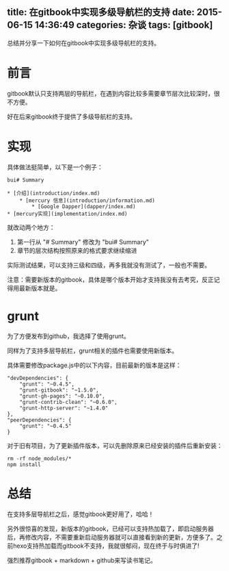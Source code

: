 title: 在gitbook中实现多级导航栏的支持
date: 2015-06-15 14:36:49
categories: 杂谈
tags: [gitbook]
---

总结并分享一下如何在gitbook中实现多级导航栏的支持。

<!--more-->

# 前言

gitbook默认只支持两层的导航栏，在遇到内容比较多需要章节层次比较深时，很不方便。

好在后来gitbook终于提供了多级导航栏的支持。

# 实现

具体做法挺简单，以下是一个例子：

	bui# Summary

	* [介绍](introduction/index.md)
	    * [mercury 信息](introduction/information.md)
			* [Google Dapper](dapper/index.md)
	* [mercury实现](implementation/index.md)

就改动两个地方：

1. 第一行从 "# Summary" 修改为 "bui# Summary" 
2. 章节的层次结构按照原来的格式要求继续缩进

实际测试结果，可以支持三级和四级，再多我就没有测试了，一般也不需要。

注意：需要新版本的gitbook，具体是哪个版本开始才支持我没有去考究，反正记得用最新版本就是。

# grunt

为了方便发布到github，我选择了使用grunt。

同样为了支持多层导航栏，grunt相关的插件也需要使用新版本。

具体需要修改package.js中的以下内容，目前最新的版本是这样：

    "devDependencies": {
        "grunt": "~0.4.5",
        "grunt-gitbook": "~1.5.0",
        "grunt-gh-pages": "~0.10.0",
        "grunt-contrib-clean": "~0.6.0",
        "grunt-http-server": "~1.4.0"
    },
    "peerDependencies": {
        "grunt": "~0.4.5"
    }

对于旧有项目，为了更新插件版本，可以先删除原来已经安装的插件后重新安装：

	rm -rf node_modules/*
	npm install

# 总结

在支持多层导航栏之后，感觉gitbook更好用了，哈哈！ 

另外很惊喜的发现，新版本的gitbook，已经可以支持热加载了，即启动服务器后，再修改内容，不需要重新启动服务器就可以直接看到新的更新，方便多了。之前hexo支持热加载而gitbook不支持，我就很郁闷，现在终于与时俱进了!

强烈推荐gitbook + markdown + github来写读书笔记。